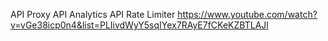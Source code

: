 API Proxy
API Analytics
API Rate Limiter
https://www.youtube.com/watch?v=vGe38icp0n4&list=PLIivdWyY5sqIYex7RAyE7fCKeKZBTLAJl
